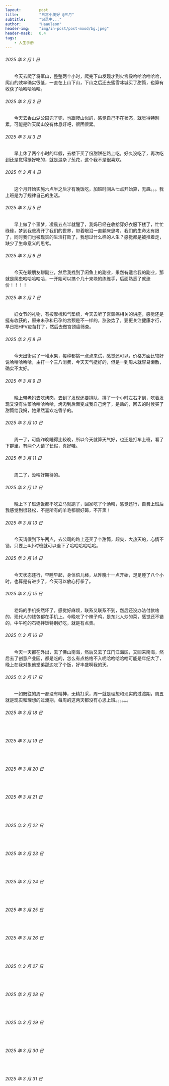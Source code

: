 ```yaml
---
layout:        post
title:         "日常小美好 @三月"
subtitle:      "记录中..."
author:        "Haauleon"
header-img:    "img/in-post/post-mood/bg.jpeg"
header-mask:   0.4
tags:
    - 人生手册
---
```


###### 2025 年 3 月 1 日
&emsp;&emsp;今天去爬了将军山，整整两个小时，爬完下山发现才到火宫殿哈哈哈哈哈哈，爬山的效率确实很低，一直在上山下山，下山之后还去蜜雪冰城买了甜筒，也算有收获了哈哈哈哈哈。

###### 2025 年 3 月 2 日
&emsp;&emsp;今天去香山湖公园兜了兜，也跟爬山似的，感觉自己不在状态，就觉得特别累，可能是昨天爬山没有休息好吧，很困很累。

###### 2025 年 3 月 3 日
&emsp;&emsp;早上休了两个小时的年假，去楼下买了份甜饼在路上吃，好久没吃了，再次吃到还是觉得挺好吃的，就是混杂了葱花，这个我不是很喜欢。

###### 2025 年 3 月 4 日
&emsp;&emsp;这个月开始实施六点半之后才有晚饭吃，加班时间从七点开始算，无趣。。。我上班是为了规律自己的生活。

###### 2025 年 3 月 5 日
&emsp;&emsp;早上做了个噩梦，凌晨五点半就醒了，我妈已经在收拾穿好衣服下楼了，忙忙碌碌，梦到我爸离开了我们的世界，带着眼泪一直躺床思考，我们的生命太有限了，同时我们也被现实的生活打败了，我想过什么样的人生？感觉都是被推着走，缺少了生命意义的思考。

###### 2025 年 3 月 6 日
&emsp;&emsp;今天在跟朋友聊副业，然后我找到了闲鱼上的副业，果然有适合我的副业，那就是爬虫哈哈哈哈哈，一开始可以搞个几十来块的练练手，后面熟悉了就涨价！！！！

###### 2025 年 3 月 7 日
&emsp;&emsp;妇女节的礼物，有按摩梳和气垫梳，今天去听了宫颈癌相关的讲座，感觉还是挺有收获的，原来未孕和已孕的宫颈是不一样的，涨姿势了，要更关注健康才行，早日把HPV疫苗打了，然后去做宫颈癌筛查。

###### 2025 年 3 月 8 日
&emsp;&emsp;今天出街买了一堆水果，每种都挑一点点来试，感觉还可以，价格方面比较好说哈哈哈哈哈，主打一个三八消费，今天天气挺好的，但是一到周末就容易懒散，确实不太好。

###### 2025 年 3 月 9 日
&emsp;&emsp;晚上带老妈去吃烤肉，去到了发现还要排队，排了一个小时左右才到，吃着发现又没有生菜哈哈哈哈哈，烤肉到后面变成我自己烤了，是熟的，回去的时候买了甜筒给我妈，她果然喜欢吃香芋的。

###### 2025 年 3 月 10 日
&emsp;&emsp;周一了，可能昨晚睡得比较晚，所以今天就算天气好，也还是打车上班，看了下群里，有两个人请了长假，真好哇。

###### 2025 年 3 月 11 日
&emsp;&emsp;周二了，没啥好期待的。

###### 2025 年 3 月 12 日
&emsp;&emsp;晚上下了班连饭都不吃立马就跑了，回家吃了个汤粉，感觉还行，自费上班后我感觉到很轻松，不是所有的羊毛都很好薅，不开熏！

###### 2025 年 3 月 13 日
&emsp;&emsp;今天请假到下午两点，去公司的路上还买了个甜筒，超爽，大热天的，心情不错，只要上4小时班就可以退下了哈哈哈哈哈哈。

###### 2025 年 3 月 14 日
&emsp;&emsp;今天状态还行，早睡早起，身体倍儿棒，从昨晚十一点开始，足足睡了八个小时，也算是有进步了，今天可以放心打拳了。

###### 2025 年 3 月 15 日
&emsp;&emsp;老妈的手机突然坏了，感觉好麻烦，联系又联系不到，然后还没办法付款啥的，现代人的钱包都在手机上。今晚吃了个辣子鸡，是东北人炒的菜，感觉还不错的，中午吃的石锅拌饭特别好吃，就是有点贵。

###### 2025 年 3 月 16 日
&emsp;&emsp;今天一天都在外出，去了佛山南海，然后又去了江门江海区，又回来南海，然后去了创意产业园，都是吃的，怎么有点格格不入呢哈哈哈哈哈可能是年纪大了，晚上在我对象他堂弟那边吃了个饭，好丰盛啊我的天。

###### 2025 年 3 月 17 日
&emsp;&emsp;一如既往的周一都没有精神，无精打采，周一就是理想和现实的过渡期，周五就是现实和理想的过渡期，每周的这两天都没有心思上班。。。。。。

###### 2025 年 3 月 18 日
&emsp;&emsp;

###### 2025 年 3 月 19 日
&emsp;&emsp;

###### 2025 年 3 月 20 日
&emsp;&emsp;

###### 2025 年 3 月 21 日
&emsp;&emsp;

###### 2025 年 3 月 22 日
&emsp;&emsp;

###### 2025 年 3 月 23 日
&emsp;&emsp;

###### 2025 年 3 月 24 日
&emsp;&emsp;

###### 2025 年 3 月 25 日
&emsp;&emsp;

###### 2025 年 3 月 26 日
&emsp;&emsp;

###### 2025 年 3 月 27 日
&emsp;&emsp;

###### 2025 年 3 月 28 日
&emsp;&emsp;

###### 2025 年 3 月 29 日
&emsp;&emsp;

###### 2025 年 3 月 30 日
&emsp;&emsp;

###### 2025 年 3 月 31 日
&emsp;&emsp;
